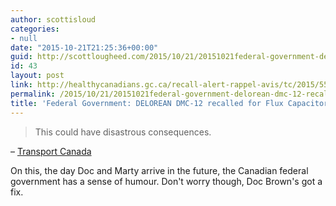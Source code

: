 ```yaml
---
author: scottisloud
categories:
- null
date: "2015-10-21T21:25:36+00:00"
guid: http://scottlougheed.com/2015/10/21/20151021federal-government-delorean-dmc-12-recalled-for-flux-capacitor-defect/
id: 43
layout: post
link: http://healthycanadians.gc.ca/recall-alert-rappel-avis/tc/2015/55494r-eng.php
permalink: /2015/10/21/20151021federal-government-delorean-dmc-12-recalled-for-flux-capacitor-defect/
title: 'Federal Government: DELOREAN DMC-12 recalled for Flux Capacitor defect'
---
```

> This could have disastrous consequences.

– [Transport Canada](http://healthycanadians.gc.ca/recall-alert-rappel-avis/tc/2015/55494r-eng.php)

On this, the day Doc and Marty arrive in the future, the Canadian federal government has a sense of humour. Don't worry though, Doc Brown's got a fix.&nbsp;
